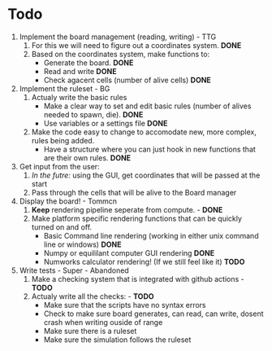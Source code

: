 # Todo

1. Implement the board management (reading, writing) - TTG
   1. For this we will need to figure out a coordinates system. **DONE**
   2. Based on the coordinates system, make functions to:
      - Generate the board. **DONE**
      - Read and write **DONE**
      - Check agacent cells (number of alive cells) **DONE**
2. Implement the ruleset - BG
   1. Actualy write the basic rules
      - Make a clear way to set and edit basic rules (number of alives needed to spawn, die). **DONE**
      - Use variables or a settings file **DONE**
   2. Make the code easy to change to accomodate new, more complex, rules being added.
      - Have a structure where you can just hook in new functions that are their own rules. **DONE**
3. Get input from the user:
   1. *In the futre:* using the GUI, get coordinates that will be passed at the start
   2. Pass through the cells that will be alive to the Board manager
4. Display the board! - Tommcn
    1. **Keep** rendering pipeline seperate from compute. - **DONE**
    2. Make platform specific rendering functions that can be quickly turned on and off.
       - Basic Command line rendering (working in either unix command line or windows) **DONE**
       - Numpy or equililant computer GUI rendering **DONE**
       - Numworks calculator rendering! (If we still feel like it) **TODO**
5. Write tests - Super - Abandoned
   1. Make a checking system that is integrated with github actions - **TODO**
   2. Actualy write all the checks: - **TODO**
      - Make sure that the scripts have no syntax errors
      - Check to make sure board generates, can read, can write, dosent crash when writing ouside of range
      - Make sure there is a ruleset
      - Make sure the simulation follows the ruleset
